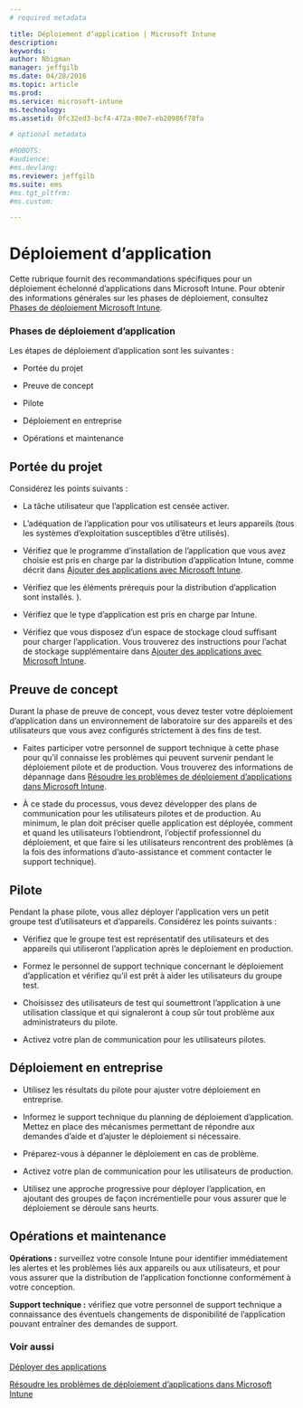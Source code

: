 ```yaml
---
# required metadata

title: Déploiement d’application | Microsoft Intune
description:
keywords:
author: Nbigman
manager: jeffgilb
ms.date: 04/28/2016
ms.topic: article
ms.prod:
ms.service: microsoft-intune
ms.technology:
ms.assetid: 0fc32ed3-bcf4-472a-80e7-eb20986f78fa

# optional metadata

#ROBOTS:
#audience:
#ms.devlang:
ms.reviewer: jeffgilb
ms.suite: ems
#ms.tgt_pltfrm:
#ms.custom:

---
```


# Déploiement d’application
Cette rubrique fournit des recommandations spécifiques pour un déploiement échelonné d’applications dans Microsoft Intune. Pour obtenir des informations générales sur les phases de déploiement, consultez [Phases de déploiement Microsoft Intune](rollout-phases-for-microsoft-intune-deployment.md).

### Phases de déploiement d’application
Les étapes de déploiement d’application sont les suivantes :

-   Portée du projet

-   Preuve de concept

-   Pilote

-   Déploiement en entreprise

-   Opérations et maintenance

## Portée du projet
Considérez les points suivants :

-   La tâche utilisateur que l’application est censée activer.

-   L’adéquation de l’application pour vos utilisateurs et leurs appareils (tous les systèmes d’exploitation susceptibles d’être utilisés).

-   Vérifiez que le programme d’installation de l’application que vous avez choisie est pris en charge par la distribution d’application Intune, comme décrit dans [Ajouter des applications avec Microsoft Intune](/intune/deploy-use/add-apps).

-   Vérifiez que les éléments prérequis pour la distribution d’application sont installés. <!---, as described in [Plan for app deployment in Microsoft Intune](plan-for-app-deployment-in-microsoft-intune.md--->).

-   Vérifiez que le type d’application est pris en charge par Intune.

-   Vérifiez que vous disposez d’un espace de stockage cloud suffisant pour charger l’application. Vous trouverez des instructions pour l’achat de stockage supplémentaire dans [Ajouter des applications avec Microsoft Intune](/intune/deploy-use/add-apps).

## Preuve de concept
Durant la phase de preuve de concept, vous devez tester votre déploiement d’application dans un environnement de laboratoire sur des appareils et des utilisateurs que vous avez configurés strictement à des fins de test.

-   Faites participer votre personnel de support technique à cette phase pour qu’il connaisse les problèmes qui peuvent survenir pendant le déploiement pilote et de production. Vous trouverez des informations de dépannage dans [Résoudre les problèmes de déploiement d’applications dans Microsoft Intune](/intune/troubleshoot/troubleshoot-app-deployment-problems-in-microsoft-intune).

-   À ce stade du processus, vous devez développer des plans de communication pour les utilisateurs pilotes et de production. Au minimum, le plan doit préciser quelle application est déployée, comment et quand les utilisateurs l’obtiendront, l’objectif professionnel du déploiement, et que faire si les utilisateurs rencontrent des problèmes (à la fois des informations d’auto-assistance et comment contacter le support technique).

## Pilote
Pendant la phase pilote, vous allez déployer l’application vers un petit groupe test d’utilisateurs et d’appareils. Considérez les points suivants :

-   Vérifiez que le groupe test est représentatif des utilisateurs et des appareils qui utiliseront l’application après le déploiement en production.

-   Formez le personnel de support technique concernant le déploiement d’application et vérifiez qu’il est prêt à aider les utilisateurs du groupe test.

-   Choisissez des utilisateurs de test qui soumettront l’application à une utilisation classique et qui signaleront à coup sûr tout problème aux administrateurs du pilote.

-   Activez votre plan de communication pour les utilisateurs pilotes.

## Déploiement en entreprise

-   Utilisez les résultats du pilote pour ajuster votre déploiement en entreprise.

-   Informez le support technique du planning de déploiement d’application. Mettez en place des mécanismes permettant de répondre aux demandes d’aide et d’ajuster le déploiement si nécessaire.

-   Préparez-vous à dépanner le déploiement en cas de problème.

-   Activez votre plan de communication pour les utilisateurs de production.

-   Utilisez une approche progressive pour déployer l’application, en ajoutant des groupes de façon incrémentielle pour vous assurer que le déploiement se déroule sans heurts.

## Opérations et maintenance
**Opérations :** surveillez votre console Intune pour identifier immédiatement les alertes et les problèmes liés aux appareils ou aux utilisateurs, et pour vous assurer que la distribution de l’application fonctionne conformément à votre conception.

**Support technique :** vérifiez que votre personnel de support technique a connaissance des éventuels changements de disponibilité de l’application pouvant entraîner des demandes de support.

### Voir aussi
[Déployer des applications](/intune/deploy-use/deploy-apps)

[Résoudre les problèmes de déploiement d’applications dans Microsoft Intune](/intune/troubleshoot/troubleshoot-app-deployment-problems-in-microsoft-intune)


<!--HONumber=May16_HO1-->


